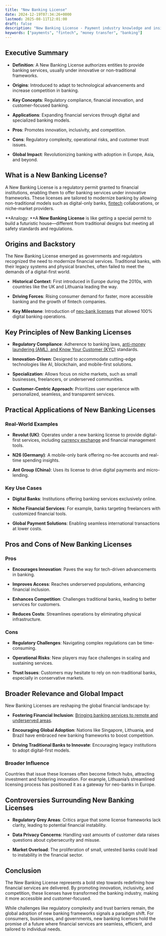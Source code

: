 ```yaml
---
title: "New Banking License"
date: 2024-12-19T07:34:26+0000
lastmod: 2025-08-11T12:01:00
draft: false
description: "New Banking License - Payment industry knowledge and insights"
keywords: ["payments", "fintech", "money transfer", "banking"]
---
```


## Executive Summary

- **Definition**: A New Banking License authorizes entities to provide banking services, usually under innovative or non-traditional frameworks.

- **Origins**: Introduced to adapt to technological advancements and increase competition in banking.

- **Key Concepts**: Regulatory compliance, financial innovation, and customer-focused banking.

- **Applications**: Expanding financial services through digital and specialized banking models.

- **Pros**: Promotes innovation, inclusivity, and competition.

- **Cons**: Regulatory complexity, operational risks, and customer trust issues.

- **Global Impact**: Revolutionizing banking with adoption in Europe, Asia, and beyond.

## What is a New Banking License?

A New Banking License is a regulatory permit granted to financial institutions, enabling them to offer banking services under innovative frameworks. These licenses are tailored to modernize banking by allowing non-traditional models such as digital-only banks, [fintech](https://faisalkhanllc.xyz/resources/payments-wiki/f/fintech/) collaborations, or niche-market providers.

**Analogy: **A **New Banking License** is like getting a special permit to build a futuristic house—different from traditional designs but meeting all safety standards and regulations.

## Origins and Backstory

The New Banking License emerged as governments and regulators recognized the need to modernize financial services. Traditional banks, with their legacy systems and physical branches, often failed to meet the demands of a digital-first world.

- **Historical Context**: First introduced in Europe during the 2010s, with countries like the UK and Lithuania leading the way.

- **Driving Forces**: Rising consumer demand for faster, more accessible banking and the growth of fintech companies.

- **Key Milestone**: Introduction of [neo-bank licenses](https://faisalkhanllc.xyz/resources/payments-wiki/n/neo-bank-license/) that allowed 100% digital banking operations.

## Key Principles of New Banking Licenses

- **Regulatory Compliance**: Adherence to banking laws, [anti-money laundering (AML), and Know Your Customer (KYC)](https://faisalkhanllc.xyz/resources/payments-wiki/k/know-your-customer-kyc-anti-money-laundering-aml/) standards.

- **Innovation-Driven**: Designed to accommodate cutting-edge technologies like AI, blockchain, and mobile-first solutions.

- **Specialization**: Allows focus on niche markets, such as small businesses, freelancers, or underserved communities.

- **Customer-Centric Approach**: Prioritizes user experience with personalized, seamless, and transparent services.

## Practical Applications of New Banking Licenses

### Real-World Examples

- **Revolut (UK)**: Operates under a new banking license to provide digital-first services, including [currency exchange](https://faisalkhanllc.xyz/resources/payments-wiki/c/currency-exchange/) and financial management tools.

- **N26 (Germany)**: A mobile-only bank offering no-fee accounts and real-time spending insights.

- **Ant Group (China)**: Uses its license to drive digital payments and micro-lending.

### Key Use Cases

- **Digital Banks**: Institutions offering banking services exclusively online.

- **Niche Financial Services**: For example, banks targeting freelancers with customized financial tools.

- **Global Payment Solutions**: Enabling seamless international transactions at lower costs.

## Pros and Cons of New Banking Licenses

### Pros

- **Encourages Innovation**: Paves the way for tech-driven advancements in banking.

- **Improves Access**: Reaches underserved populations, enhancing financial inclusion.

- **Enhances Competition**: Challenges traditional banks, leading to better services for customers.

- **Reduces Costs**: Streamlines operations by eliminating physical infrastructure.

### Cons

- **Regulatory Challenges**: Navigating complex regulations can be time-consuming.

- **Operational Risks**: New players may face challenges in scaling and sustaining services.

- **Trust Issues**: Customers may hesitate to rely on non-traditional banks, especially in conservative markets.

## Broader Relevance and Global Impact

New Banking Licenses are reshaping the global financial landscape by:

- **Fostering Financial Inclusion**: [Bringing banking services to remote and underserved areas](https://faisalkhanllc.xyz/resources/payments-wiki/f/what-is-financial-inclusion/).

- **Encouraging Global Adoption**: Nations like Singapore, Lithuania, and Brazil have embraced new banking frameworks to boost competition.

- **Driving Traditional Banks to Innovate**: Encouraging legacy institutions to adopt digital-first models.

### Broader Influence

Countries that issue these licenses often become fintech hubs, attracting investment and fostering innovation. For example, Lithuania’s streamlined licensing process has positioned it as a gateway for neo-banks in Europe.

## Controversies Surrounding New Banking Licenses

- **Regulatory Grey Areas**: Critics argue that some license frameworks lack clarity, leading to potential financial instability.

- **Data Privacy Concerns**: Handling vast amounts of customer data raises questions about cybersecurity and misuse.

- **Market Overload**: The proliferation of small, untested banks could lead to instability in the financial sector.

## Conclusion

The New Banking License represents a bold step towards redefining how financial services are delivered. By promoting innovation, inclusivity, and competition, these licenses have transformed the banking industry, making it more accessible and customer-focused.

While challenges like regulatory complexity and trust barriers remain, the global adoption of new banking frameworks signals a paradigm shift. For consumers, businesses, and governments, new banking licenses hold the promise of a future where financial services are seamless, efficient, and tailored to individual needs.